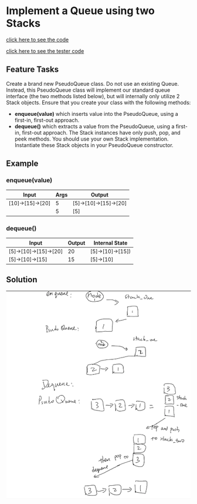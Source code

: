 # Implement a Queue using two Stacks

[click here to see the code](./queue-with-stacks.js)

[click here to see the tester code](./queue-with-stacks.test.js)

## Feature Tasks

Create a brand new PseudoQueue class. Do not use an existing Queue. Instead, this PseudoQueue class will implement our standard queue interface (the two methods listed below), but will internally only utilize 2 Stack objects. Ensure that you create your class with the following methods:

- **enqueue(value)** which inserts value into the PseudoQueue, using a first-in, first-out approach.
- **dequeue()** which extracts a value from the PseudoQueue, using a first-in, first-out approach.
The Stack instances have only push, pop, and peek methods. You should use your own Stack implementation. Instantiate these Stack objects in your PseudoQueue constructor.

## Example

### **enqueue(value)**

|Input|Args|Output|
|--|--|--|
|[10]->[15]->[20]|5|[5]->[10]->[15]->[20]|
||5|[5]|

### **dequeue()**

|Input|Output|Internal State|
|--|--|--|
|[5]->[10]->[15]->[20]|20|[5]->[10]->[15])|
|[5]->[10]->[15]|15|[5]->[10]|

## Solution

![image](queue_stack.png)
